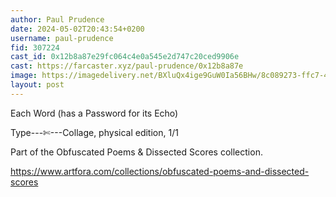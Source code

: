 ```yaml
---
author: Paul Prudence
date: 2024-05-02T20:43:54+0200
username: paul-prudence
fid: 307224
cast_id: 0x12b8a87e29fc064c4e0a545e2d747c20ced9906e
cast: https://farcaster.xyz/paul-prudence/0x12b8a87e
image: https://imagedelivery.net/BXluQx4ige9GuW0Ia56BHw/8c089273-ffc7-43c1-4bbf-0bc9f463b300/original
layout: post
---
```


Each Word (has a Password for its Echo)

Type---✄---Collage, physical edition, 1/1

Part of the Obfuscated Poems & Dissected Scores collection.

https://www.artfora.com/collections/obfuscated-poems-and-dissected-scores

<img src='https://imagedelivery.net/BXluQx4ige9GuW0Ia56BHw/8c089273-ffc7-43c1-4bbf-0bc9f463b300/original' alt='' referrerpolicy='no-referrer'/>
